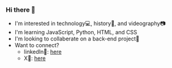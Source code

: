 ### Hi there 👋

- I'm interested in technology💻, history📖, and videography📷
- I'm learning JavaScript, Python, HTML, and CSS
- I'm looking to collaberate on a back-end project🔄
- Want to connect?
    - linkedIn🔗: [here](https://www.linkedin.com/in/gabriel-j-moore-dev/)
    - X🔗: [here](https://twitter.com/therealgman2016)
<!--
**therealgman2016/therealgman2016** is a ✨ _special_ ✨ repository because its `README.md` (this file) appears on your GitHub profile.

Here are some ideas to get you started:

- 🔭 I’m currently working on ...
- 🌱 I’m currently learning ...
- 👯 I’m looking to collaborate on ...
- 🤔 I’m looking for help with ...
- 💬 Ask me about ...
- 📫 How to reach me: ...
- 😄 Pronouns: ...
- ⚡ Fun fact: ...
-->
